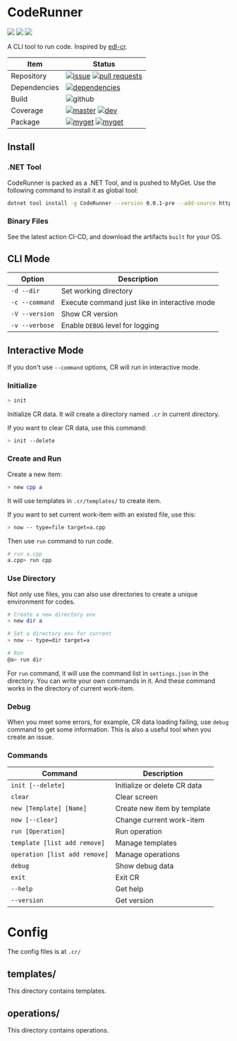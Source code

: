 # CodeRunner

[![](https://img.shields.io/github/stars/StardustDL/CodeRunner.svg?style=social&label=Stars)](https://github.com/StardustDL/CodeRunner) [![](https://img.shields.io/github/forks/StardustDL/CodeRunner.svg?style=social&label=Fork)](https://github.com/StardustDL/CodeRunner) [![](https://img.shields.io/github/license/StardustDL/CodeRunner.svg)](https://github.com/StardustDL/CodeRunner/blob/master/LICENSE)

A CLI tool to run code. Inspired by [edl-cr](https://github.com/eXceediDeaL/edl-coderunner).

|Item|Status|
|-|-|
|Repository|[![issue](https://img.shields.io/github/issues/CodeRunner-SD/CodeRunner.svg)](https://github.com/CodeRunner-SD/CodeRunner/issues/) [![pull requests](https://img.shields.io/github/issues-pr/CodeRunner-SD/CodeRunner.svg)](https://github.com/CodeRunner-SD/CodeRunner/pulls/)|
|Dependencies|[![dependencies](https://img.shields.io/librariesio/github/CodeRunner-SD/CodeRunner.svg)](https://libraries.io/github/CodeRunner-SD/CodeRunner)|
|Build|![github](https://github.com/CodeRunner-SD/CodeRunner/workflows/CI-CD/badge.svg)|
|Coverage|[![master](https://img.shields.io/codecov/c/github/CodeRunner-SD/CodeRunner/master.svg?label=master)](https://codecov.io/gh/CodeRunner-SD/CodeRunner) [![dev](https://img.shields.io/codecov/c/github/CodeRunner-SD/CodeRunner/dev.svg?label=dev)](https://codecov.io/gh/CodeRunner-SD/CodeRunner)|
|Package|[![myget](https://img.shields.io/myget/stardustdl/v/CodeRunner?label=myget)](https://www.myget.org/feed/stardustdl/package/nuget/CodeRunner) [![myget](https://img.shields.io/myget/stardustdl/dt/CodeRunner)](https://www.myget.org/feed/stardustdl/package/nuget/CodeRunner)|

## Install

### .NET Tool

CodeRunner is packed as a .NET Tool, and is pushed to MyGet. Use the following command to install it as global tool:

```sh
dotnet tool install -g CodeRunner --version 0.0.1-pre --add-source https://www.myget.org/F/stardustdl/api/v3/index.json
```

### Binary Files

See the latest action CI-CD, and download the artifacts `built` for your OS.

## CLI Mode

|Option|Description|
|-|-|
|`-d --dir`|Set working directory|
|`-c --command`|Execute command just like in interactive mode|
|`-V --version`|Show CR version|
|`-v --verbose`|Enable `DEBUG` level for logging|

## Interactive Mode

If you don't use `--command` options, CR will run in interactive mode.

### Initialize

```sh
> init
```

Initialize CR data. It will create a directory named `.cr` in current directory.

If you want to clear CR data, use this command:

```sh
> init --delete
```

### Create and Run

Create a new item:

```sh
> new cpp a
```

It will use templates in `.cr/templates/` to create item.

If you want to set current work-item with an existed file, use this:

```sh
> now -- type=file target=a.cpp
```

Then use `run` command to run code.

```sh
# run a.cpp
a.cpp> run cpp
```

### Use Directory

Not only use files, you can also use directories to create a unique environment for codes.

```sh
# Create a new directory env
> new dir a

# Set a directory env for current
> now -- type=dir target=a

# Run
@a> run dir
```

For `run` command, it will use the command list in `settings.json` in the directory. You can write your own commands in it. And these command works in the directory of current work-item.

### Debug

When you meet some errors, for example, CR data loading failing, use `debug` command to get some information. This is also a useful tool when you create an issue.

### Commands

|Command|Description|
|-|-|
|`init [--delete]`|Initialize or delete CR data|
|`clear`|Clear screen|
|`new [Template] [Name]`|Create new item by template|
|`now [--clear]`|Change current work-item|
|`run [Operation]`|Run operation|
|`template [list add remove]`|Manage templates|
|`operation [list add remove]`|Manage operations|
|`debug`|Show debug data|
|`exit`|Exit CR|
|`--help`|Get help|
|`--version`|Get version|

# Config

The config files is at `.cr/`

## templates/

This directory contains templates.

## operations/

This directory contains operations.
